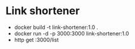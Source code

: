 # Link shortener

- docker build -t link-shortener:1.0 .
- docker run -d -p 3000:3000 link-shortener:1.0
- http get :3000/list

